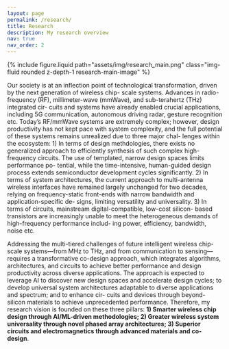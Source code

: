 ```yaml
---
layout: page
permalink: /research/
title: Research
description: My research overview
nav: true
nav_order: 2
---
```


<!-- Main Image -->
<div class="row justify-content-center">
    <div class="col-12">
        {% include figure.liquid path="assets/img/research_main.png" class="img-fluid rounded z-depth-1 research-main-image" %}
    </div>
</div>


  Our society is at an inflection point of technological transformation, driven by the next generation of wireless chip-
scale systems. Advances in radio-frequency (RF), millimeter-wave (mmWave), and sub-terahertz (THz) integrated cir-
cuits and systems have already enabled crucial applications, including 5G communication, autonomous driving radar,
gesture recognition etc. Today’s RF/mmWave systems are extremely complex; however, design productivity has not
kept pace with system complexity, and the full potential of these systems remains unrealized due to three major chal-
lenges within the ecosystem: 1) In terms of design methdologies, there exists no generalized approach to efficiently
synthesis of such complex high-frequency circuits. The use of templated, narrow design spaces limits performance po-
tential, while the time-intensive, human-guided design process extends semiconductor development cycles significantly.
2) In terms of system architectures, the current approach to multi-antenna wireless interfaces have remained largely
unchanged for two decades, relying on frequency-static front-ends with narrow bandwidth and application-specific de-
signs, limiting versatility and universality. 3) In terms of circuits, mainstream digital-compatible, low-cost silicon-
based transistors are increasingly unable to meet the heterogeneous demands of high-frequency performance includ-
ing power, efficiency, bandwidth, noise etc. 

  Addressing the multi-tiered challenges of future intelligent wireless chip-scale systems—from MHz to THz, and from communication to sensing—requires a transformative co-design approach,
which integrates algorithms, architectures, and circuits to achieve better performance and design productivity across
diverse applications. The approach is expected to leverage AI to discover new design spaces and accelerate design
cycles; to develop universal system architectures adaptable to diverse applications and spectrum; and to enhance cir-
cuits and devices through beyond-silicon materials to achieve unprecedented performance. Therefore, my research vision
is founded on these three pillars: **1) Smarter wireless chip design through AI/ML-driven methodologies; 2) Greater wireless system universality through novel phased array architectures; 3) Superior circuits and electromagnetics through advanced materials and co-design**.
